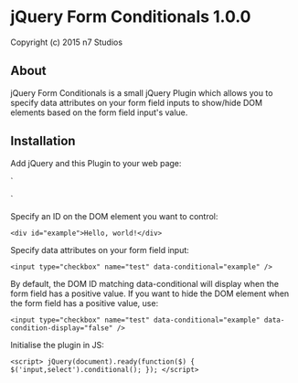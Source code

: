# jQuery Form Conditionals 1.0.0
Copyright (c) 2015 n7 Studios

## About

jQuery Form Conditionals is a small jQuery Plugin which allows you to specify data attributes on your form field inputs to show/hide DOM elements based on the form field input's value.

## Installation

 Add jQuery and this Plugin to your web page:

`<script src="https://ajax.googleapis.com/ajax/libs/jquery/2.1.3/jquery.min.js"></script>
<script src="jquery.form-conditionals-min.js"></script>`

Specify an ID on the DOM element you want to control:

`<div id="example">Hello, world!</div>`

Specify data attributes on your form field input:

`<input type="checkbox" name="test" data-conditional="example" />`

By default, the DOM ID matching data-conditional will display when the form field has a positive value.
If you want to hide the DOM element when the form field has a positive value, use:

`<input type="checkbox" name="test" data-conditional="example" data-condition-display="false" />`

Initialise the plugin in JS:

`<script>
jQuery(document).ready(function($) {
	$('input,select').conditional();
});
</script>`

